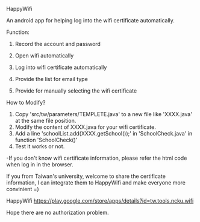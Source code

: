 HappyWifi

An android app for helping log into the wifi certificate automatically.
 
Function:

1. Record the account and password

2. Open wifi automatically

3. Log into wifi certificate automatically

4. Provide the list for email type

5. Provide for manually selecting the wifi certificate


How to Modify?</br>
1. Copy 'src/tw/parameters/TEMPLETE.java' to a new file like 'XXXX.java' at the same file position.</br>
2. Modify the content of <font colot="#FF0000">XXXX.java</font> for your wifi certificate.</br>
3. Add a line 'schoolList.add(XXXX.getSchool());' in 'SchoolCheck.java' in function 'SchoolCheck()'</br>
4. Test it works or not.</br>

-If you don't know wifi certificate information, please refer the html code when log in in the browser.


If you from Taiwan's university,
welcome to share the certificate information, I can integrate them to HappyWifi and make everyone more convinient =)

HappyWifi
https://play.google.com/store/apps/details?id=tw.tools.ncku.wifi


Hope there are no authorization problem.
